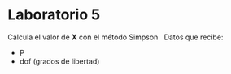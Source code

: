# Laboratorio 5

Calcula el valor de **X** con el método Simpson
&nbsp;
Datos que recibe:
* P
* dof (grados de libertad)
